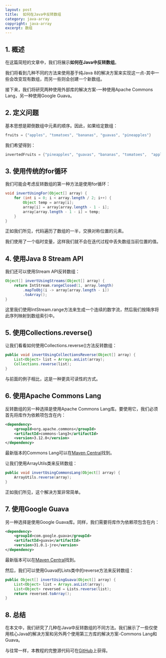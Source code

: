```yaml
---
layout: post
title:  如何在Java中反转数组
category: java-array
copyright: java-array
excerpt: 数组
---
```


## 1. 概述

在这篇简短的文章中，我们将展示**如何在Java中反转数组**。

我们将看到几种不同的方法来使用基于纯Java 8的解决方案来实现这一点-其中一些会改变现有数组，而另一些则会创建一个新数组。

接下来，我们将研究两种使用外部库的解决方案-一种使用Apache Commons Lang，另一种使用Google Guava。

## 2. 定义问题

基本思想是颠倒数组中元素的顺序。因此，如果给定数组：

```java
fruits = {"apples", "tomatoes", "bananas", "guavas", "pineapples"}
```

我们希望得到：

```java
invertedFruits = {"pineapples", "guavas", "bananas", "tomatoes",  "apples"}
```

## 3. 使用传统的for循环

我们可能会考虑反转数组的第一种方法是使用for循环：

```java
void invertUsingFor(Object[] array) {
    for (int i = 0; i < array.length / 2; i++) {
        Object temp = array[i];
        array[i] = array[array.length - 1 - i];
        array[array.length - 1 - i] = temp;
    }
}
```

正如我们所见，代码遍历了数组的一半，交换对称位置的元素。

我们使用了一个临时变量，这样我们就不会在迭代过程中丢失数组当前位置的值。

## 4. 使用Java 8 Stream API

我们还可以使用Stream API反转数组：

```java
Object[] invertUsingStreams(Object[] array) {
    return IntStream.rangeClosed(1, array.length)
        .mapToObj(i -> array[array.length - i])
        .toArray();
}
```

这里我们使用IntStream.range方法来生成一个连续的数字流，然后我们按降序将此序列映射到数组索引中。

## 5. 使用Collections.reverse()

让我们看看如何使用Collections.reverse()方法反转数组：

```java
public void invertUsingCollectionsReverse(Object[] array) {
    List<Object> list = Arrays.asList(array);
    Collections.reverse(list);
}
```

与前面的例子相比，这是一种更具可读性的方式。

## 6. 使用Apache Commons Lang

反转数组的另一种选择是使用Apache Commons Lang库。要使用它，我们必须首先将库作为依赖项包含在内：

```xml
<dependency>
    <groupId>org.apache.commons</groupId>
    <artifactId>commons-lang3</artifactId>
    <version>3.12.0</version>
</dependency>
```

最新版本的Commons Lang可以在[Maven Central](https://search.maven.org/classic/#search|ga|1|g%3A"org.apache.commons"ANDa%3A"commons-lang3")找到。

让我们使用ArrayUtils类来反转数组：

```java
public void invertUsingCommonsLang(Object[] array) {
    ArrayUtils.reverse(array);
}
```

正如我们所见，这个解决方案非常简单。

## 7. 使用Google Guava

另一种选择是使用Google Guava库。同样，我们需要将库作为依赖项包含在内：

```xml
<dependency>
    <groupId>com.google.guava</groupId>
    <artifactId>guava</artifactId>
    <version>31.0.1-jre</version>
</dependency>
```

最新版本可以在[Maven Central](https://search.maven.org/classic/#search|gav|1|g%3A"com.google.guava"ANDa%3A"guava")找到。

然后，我们可以使用Guava的Lists类中的reverse方法来反转数组：

```java
public Object[] invertUsingGuava(Object[] array) {
    List<Object> list = Arrays.asList(array);
    List<Object> reversed = Lists.reverse(list);
    return reversed.toArray();
}
```

## 8. 总结

在本文中，我们研究了几种在Java中反转数组的不同方法。我们展示了一些仅使用核心Java的解决方案和另外两个使用第三方库的解决方案-Commons Lang和Guava。

与往常一样，本教程的完整源代码可在[GitHub](https://github.com/tuyucheng7/taketoday-tutorial4j/tree/master/java-core-modules/java-arrays-sorting)上获得。